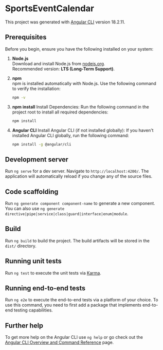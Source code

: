 # SportsEventCalendar

This project was generated with [Angular CLI](https://github.com/angular/angular-cli) version 18.2.11.


## Prerequisites

Before you begin, ensure you have the following installed on your system:

1. **Node.js**  
   Download and install Node.js from [nodejs.org](https://nodejs.org).  
   Recommended version: **LTS (Long-Term Support)**.

2. **npm**  
   npm is installed automatically with Node.js. Use the following command to verify the installation:

   ```bash
   npm -v

3. **npm install**
    Install Dependencies: Run the following command in the project root to install all required dependencies:

    ```bash
    npm install

4. **Angular CLI**
    Install Angular CLI (if not installed globally):
    If you haven't installed Angular CLI globally, run the following command:

    ```bash
    npm install -g @angular/cli


## Development server

Run `ng serve` for a dev server. Navigate to `http://localhost:4200/`. The application will automatically reload if you change any of the source files.

## Code scaffolding

Run `ng generate component component-name` to generate a new component. You can also use `ng generate directive|pipe|service|class|guard|interface|enum|module`.

## Build

Run `ng build` to build the project. The build artifacts will be stored in the `dist/` directory.

## Running unit tests

Run `ng test` to execute the unit tests via [Karma](https://karma-runner.github.io).

## Running end-to-end tests

Run `ng e2e` to execute the end-to-end tests via a platform of your choice. To use this command, you need to first add a package that implements end-to-end testing capabilities.

## Further help

To get more help on the Angular CLI use `ng help` or go check out the [Angular CLI Overview and Command Reference](https://angular.dev/tools/cli) page.
